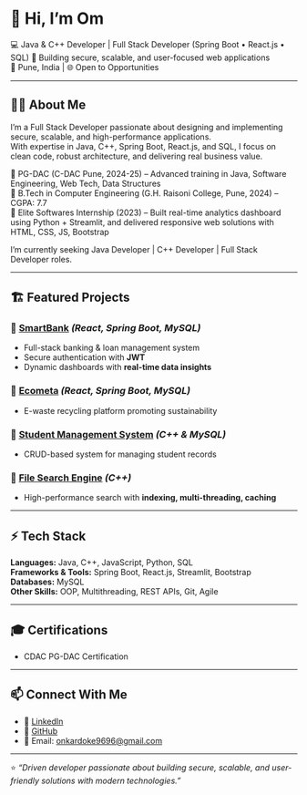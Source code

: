 # 👋 Hi, I’m Om  

💻 Java & C++ Developer | Full Stack Developer (Spring Boot • React.js • SQL)
🚀 Building secure, scalable, and user-focused web applications  
📍 Pune, India | 🌐 Open to Opportunities  

---

## 🧑‍💻 About Me
I’m a Full Stack Developer passionate about designing and implementing secure, scalable, and high-performance applications.  
With expertise in Java, C++, Spring Boot, React.js, and SQL, I focus on clean code, robust architecture, and delivering real business value.  

🔹 PG-DAC (C-DAC Pune, 2024-25) – Advanced training in Java, Software Engineering, Web Tech, Data Structures  
🔹 B.Tech in Computer Engineering (G.H. Raisoni College, Pune, 2024) – CGPA: 7.7  
🔹 Elite Softwares Internship (2023) – Built real-time analytics dashboard using Python + Streamlit, and delivered responsive web solutions with HTML, CSS, JS, Bootstrap  

I’m currently seeking Java Developer | C++ Developer | Full Stack Developer roles.  

---

## 🏗️ Featured Projects

### 🔹 [SmartBank](https://github.com/OmDoke) *(React, Spring Boot, MySQL)*  
- Full-stack banking & loan management system  
- Secure authentication with **JWT**  
- Dynamic dashboards with **real-time data insights**  

### 🔹 [Ecometa](https://github.com/OmDoke/Ecometa) *(React, Spring Boot, MySQL)*  
- E-waste recycling platform promoting sustainability  

### 🔹 [Student Management System](https://github.com/OmDoke/StudentManagementSystem) *(C++ & MySQL)*  
- CRUD-based system for managing student records  

### 🔹 [File Search Engine](https://github.com/OmDoke/File-Search-Engine) *(C++)*  
- High-performance search with **indexing, multi-threading, caching**  

---

## ⚡ Tech Stack
**Languages:** Java, C++, JavaScript, Python, SQL  
**Frameworks & Tools:** Spring Boot, React.js, Streamlit, Bootstrap  
**Databases:** MySQL  
**Other Skills:** OOP, Multithreading, REST APIs, Git, Agile  

---

## 🎓 Certifications 
- CDAC PG-DAC Certification   

---

## 📫 Connect With Me
- 💼 [LinkedIn](https://www.linkedin.com/in/onkar-doke/)  
- 📂 [GitHub](https://github.com/OmDoke)  
- 📧 Email: onkardoke9696@gmail.com  

---

⭐️ *“Driven developer passionate about building secure, scalable, and user-friendly solutions with modern technologies.”*
